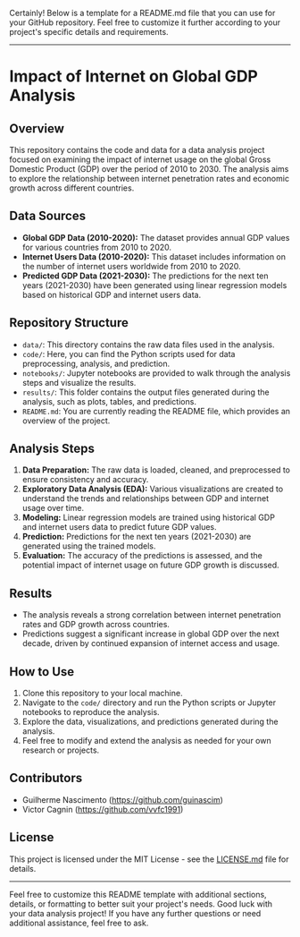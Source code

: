 Certainly! Below is a template for a README.md file that you can use for your GitHub repository. Feel free to customize it further according to your project's specific details and requirements.

---

# Impact of Internet on Global GDP Analysis

## Overview
This repository contains the code and data for a data analysis project focused on examining the impact of internet usage on the global Gross Domestic Product (GDP) over the period of 2010 to 2030. The analysis aims to explore the relationship between internet penetration rates and economic growth across different countries.

## Data Sources
- **Global GDP Data (2010-2020):** The dataset provides annual GDP values for various countries from 2010 to 2020. 
- **Internet Users Data (2010-2020):** This dataset includes information on the number of internet users worldwide from 2010 to 2020.
- **Predicted GDP Data (2021-2030):** The predictions for the next ten years (2021-2030) have been generated using linear regression models based on historical GDP and internet users data.

## Repository Structure
- `data/`: This directory contains the raw data files used in the analysis.
- `code/`: Here, you can find the Python scripts used for data preprocessing, analysis, and prediction.
- `notebooks/`: Jupyter notebooks are provided to walk through the analysis steps and visualize the results.
- `results/`: This folder contains the output files generated during the analysis, such as plots, tables, and predictions.
- `README.md`: You are currently reading the README file, which provides an overview of the project.

## Analysis Steps
1. **Data Preparation:** The raw data is loaded, cleaned, and preprocessed to ensure consistency and accuracy.
2. **Exploratory Data Analysis (EDA):** Various visualizations are created to understand the trends and relationships between GDP and internet usage over time.
3. **Modeling:** Linear regression models are trained using historical GDP and internet users data to predict future GDP values.
4. **Prediction:** Predictions for the next ten years (2021-2030) are generated using the trained models.
5. **Evaluation:** The accuracy of the predictions is assessed, and the potential impact of internet usage on future GDP growth is discussed.

## Results
- The analysis reveals a strong correlation between internet penetration rates and GDP growth across countries.
- Predictions suggest a significant increase in global GDP over the next decade, driven by continued expansion of internet access and usage.

## How to Use
1. Clone this repository to your local machine.
2. Navigate to the `code/` directory and run the Python scripts or Jupyter notebooks to reproduce the analysis.
3. Explore the data, visualizations, and predictions generated during the analysis.
4. Feel free to modify and extend the analysis as needed for your own research or projects.

## Contributors
- Guilherme Nascimento (https://github.com/guinascim)
- Victor Cagnin (https://github.com/vvfc1991)

## License
This project is licensed under the MIT License - see the [LICENSE.md](LICENSE.md) file for details.

---

Feel free to customize this README template with additional sections, details, or formatting to better suit your project's needs. Good luck with your data analysis project! If you have any further questions or need additional assistance, feel free to ask.
